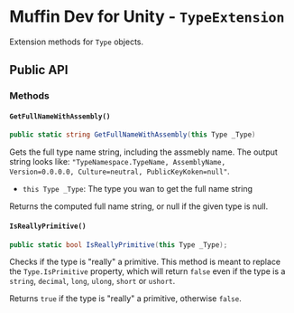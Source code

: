 # Muffin Dev for Unity - `TypeExtension`

Extension methods for `Type` objects.

## Public API

### Methods

#### `GetFullNameWithAssembly()`

```cs
public static string GetFullNameWithAssembly(this Type _Type)
```

Gets the full type name string, including the assmebly name. The output string looks like: `"TypeNamespace.TypeName, AssemblyName, Version=0.0.0.0, Culture=neutral, PublicKeyKoken=null"`.

- `this Type _Type`: The type you wan to get the full name string

Returns the computed full name string, or null if the given type is null.

#### `IsReallyPrimitive()`

```cs
public static bool IsReallyPrimitive(this Type _Type);
```

Checks if the type is "really" a primitive. This method is meant to replace the `Type.IsPrimitive` property, which will return `false` even if the type is a `string`, `decimal`, `long`, `ulong`, `short` or `ushort`.

Returns `true` if the type is "really" a primitive, otherwise `false`.